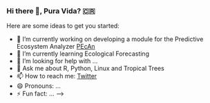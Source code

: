 ### Hi there 👋, Pura Vida? 🇨🇷 




Here are some ideas to get you started:

- 🔭 I’m currently working on developing a module for the Predictive Ecosystem Analyzer [PEcAn](https://pecanproject.github.io/)
- 🌱 I’m currently learning Ecological Forecasting 
- 🤔 I’m looking for help with ...
- 💬 Ask me about R, Python, Linux and Tropical Trees  
- 📫 How to reach me: [Twitter](https://twitter.com/ecamo19)
- 😄 Pronouns: ...
- ⚡ Fun fact: ...
-->
